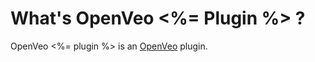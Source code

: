 # What's OpenVeo <%= Plugin %> ?

OpenVeo <%= plugin %> is an [OpenVeo](https://github.com/veo-labs/openveo-core) plugin.
